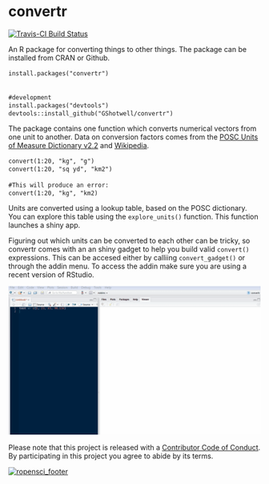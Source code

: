 # convertr

[![Travis-CI Build Status](https://travis-ci.org/GShotwell/convertr.svg?branch=master)](https://travis-ci.org/GShotwell/convertr)

An R package for converting things to other things. The package can be installed from CRAN or Github.

```
install.packages("convertr")


#development
install.packages("devtools")
devtools::install_github("GShotwell/convertr")
```

The package contains one function which converts numerical vectors from one unit to another. Data on conversion factors comes from the [POSC Units of Measure Dictionary v2.2](http://w3.energistics.org/uom/poscUnits22.xml) and [Wikipedia](https://en.wikipedia.org/wiki/Conversion_of_units). 

```
convert(1:20, "kg", "g")
convert(1:20, "sq yd", "km2")

#This will produce an error:
convert(1:20, "kg", "km2)
```
Units are converted using a lookup table, based on the POSC dictionary. You can explore this table using the `explore_units()` function. This function launches a shiny app. 


Figuring out which units can be converted to each other can be tricky, so convertr comes with an an shiny gadget to help you build valid `convert()` expressions. This can be accesed either by calliing `convert_gadget()` or through the addin menu. To access the addin make sure you are using a recent version of RStudio. 

![Gadget Animation](inst/media/convertr_gif.gif)

Please note that this project is released with a [Contributor Code of Conduct](CONDUCT.md). By participating in this project you agree to abide by its terms.




[![ropensci\_footer](http://ropensci.org/public_images/github_footer.png)](http://ropensci.org)



